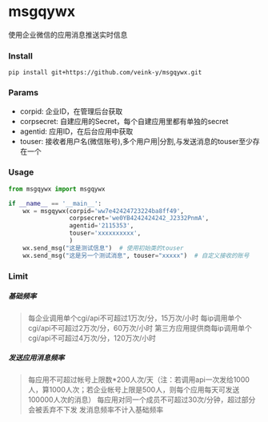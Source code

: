 # msgqywx

使用企业微信的应用消息推送实时信息

### Install

```
pip install git+https://github.com/veink-y/msgqywx.git
```

### Params

- corpid: 企业ID，在管理后台获取
- corpsecret: 自建应用的Secret，每个自建应用里都有单独的secret
- agentid: 应用ID，在后台应用中获取
- touser: 接收者用户名(微信账号),多个用户用|分割,与发送消息的touser至少存在一个

### Usage

```python
from msgqywx import msgqywx

if __name__ == '__main__':
    wx = msgqywx(corpid='ww7e42424723224ba8ff49',
                 corpsecret='we0YB4242424242_J2332PnmA',
                 agentid='2115353',
                 touser='xxxxxxxxxx',
                 )
    wx.send_msg("这是测试信息")  # 使用初始类的touser
    wx.send_msg("这是另一个测试消息", touser="xxxxx")  # 自定义接收的账号

```

### Limit
##### 基础频率
>每企业调用单个cgi/api不可超过1万次/分，15万次/小时
>每ip调用单个cgi/api不可超过2万次/分，60万次/小时
>第三方应用提供商每ip调用单个cgi/api不可超过4万次/分，120万次/小时
##### 发送应用消息频率
>每应用不可超过帐号上限数*200人次/天（注：若调用api一次发给1000人，算1000人次；若企业帐号上限是500人，则每个应用每天可发送100000人次的消息）
>每应用对同一个成员不可超过30次/分钟，超过部分会被丢弃不下发
>发消息频率不计入基础频率

